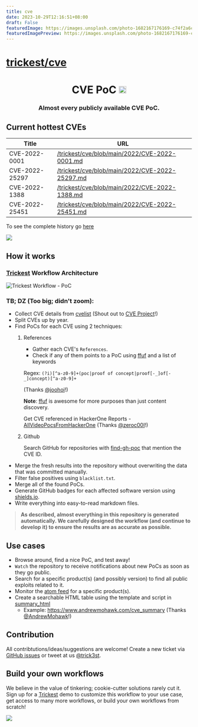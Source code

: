 ```yaml
---
title: cve
date: 2023-10-29T12:16:51+08:00
draft: False
featuredImage: https://images.unsplash.com/photo-1682167176169-c74f2a6c6b84?ixid=M3w0NjAwMjJ8MHwxfHJhbmRvbXx8fHx8fHx8fDE2OTg1NTI4NjN8&ixlib=rb-4.0.3
featuredImagePreview: https://images.unsplash.com/photo-1682167176169-c74f2a6c6b84?ixid=M3w0NjAwMjJ8MHwxfHJhbmRvbXx8fHx8fHx8fDE2OTg1NTI4NjN8&ixlib=rb-4.0.3
---
```


# [trickest/cve](https://github.com/trickest/cve)

<h1 align="center">CVE PoC <a href="https://twitter.com/intent/tweet?text=CVE%20PoC%20-%20Find%20almost%20every%20publicly%20available%20CVE%20Proof-of-Concept%2E%0Aby%20%40trick3st%0Ahttps%3A%2F%2Fgithub%2Ecom%2Ftrickest%2Fcve%0A&hashtags=cve,poc,vulnerability,vulnerabilities,exploit,infosec,cybersecurity"><img src="https://img.shields.io/badge/Tweet--lightgrey?logo=twitter&style=social" alt="Tweet" height="20"/></a></h1>
<h3 align="center">Almost every publicly available CVE PoC.</h3>

## Current hottest CVEs
| Title      | URL |  
| ----------- | ----------- |  
| CVE-2022-0001      | [/trickest/cve/blob/main/2022/CVE-2022-0001.md](https://github.com/trickest/cve/blob/main/2022/CVE-2022-0001.md) |  
| CVE-2022-25297      | [/trickest/cve/blob/main/2022/CVE-2022-25297.md](https://github.com/trickest/cve/blob/main/2022/CVE-2022-25297.md) |  
| CVE-2022-1388      | [/trickest/cve/blob/main/2022/CVE-2022-1388.md](https://github.com/trickest/cve/blob/main/2022/CVE-2022-1388.md) |  
| CVE-2022-25451      | [/trickest/cve/blob/main/2022/CVE-2022-25451.md](https://github.com/trickest/cve/blob/main/2022/CVE-2022-25451.md) |  

To see the complete history go [here](hot_cves.csv)

[<img src="./banner.png" />](https://trickest.io/auth/register)

## How it works
### [Trickest](https://trickest.com) Workflow Architecture

![Trickest Workflow - PoC](workflow.png "Trickest Workflow - PoC")

### TB; DZ (Too big; didn't zoom):
- Collect CVE details from [cvelist](https://github.com/CVEProject/cvelist) (Shout out to [CVE Project](https://github.com/CVEProject)!)
- Split CVEs up by year.
- Find PoCs for each CVE using 2 techniques:
    1. References
        - Gather each CVE's `References`.
        - Check if any of them points to a PoC using [ffuf](https://github.com/ffuf/ffuf) and a list of keywords

         Regex:
         ```(?i)[^a-z0-9]+(poc|proof of concept|proof[-_]of[-_]concept)[^a-z0-9]+```

         (Thanks [@joohoi](https://github.com/joohoi)!)
         
         **Note**: [ffuf](https://github.com/ffuf/ffuf) is awesome for more purposes than just content discovery.

         Get CVE referenced in HackerOne Reports - [AllVideoPocsFromHackerOne](https://github.com/zeroc00I/AllVideoPocsFromHackerOne) (Thanks [@zeroc00I](https://github.com/zeroc00I)!)


    2. Github
        
        Search GitHub for repositories with [find-gh-poc](https://github.com/trickest/find-gh-poc) that mention the CVE ID.
- Merge the fresh results into the repository without overwriting the data that was committed manually.
- Filter false positives using `blacklist.txt`.
- Merge all of the found PoCs.
- Generate GitHub badges for each affected software version using [shields.io](https://shields.io).
- Write everything into easy-to-read markdown files.



> **As described, almost everything in this repository is generated automatically. We carefully designed the workflow (and continue to develop it) to ensure the results are as accurate as possible.**



## Use cases 
- Browse around, find a nice PoC, and test away!
- `Watch` the repository to receive notifications about new PoCs as soon as they go public.
- Search for a specific product(s) (and possibly version) to find all public exploits related to it.
- Monitor the [atom feed](https://github.com/trickest/cve/commits/main.atom) for a specific product(s).
- Create a searchable HTML table using the template and script in [summary_html](summary_html)
    - Example: https://www.andrewmohawk.com/cve_summary (Thanks [@AndrewMohawk](https://github.com/AndrewMohawk)!)

## Contribution
All contribtutions/ideas/suggestions are welcome! Create a new ticket via [GitHub issues](https://github.com/trickest/cve/issues) or tweet at us [@trick3st](https://twitter.com/trick3st).

## Build your own workflows

We believe in the value of tinkering; cookie-cutter solutions rarely cut it. Sign up for a [Trickest](https://trickest.com) demo to customize this workflow to your use case, get access to many more workflows, or build your own workflows from scratch!

[<img src="./banner.png" />](https://trickest.io/auth/register)
